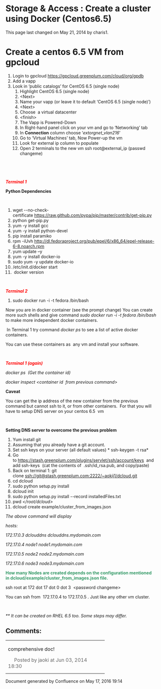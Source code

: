 <span id="title-text"> Storage & Access : Create a cluster using Docker (Centos6.5) </span>
===========================================================================================

This page last changed on May 21, 2014 by charis1.

**Create a centos 6.5 VM from gpcloud**
=======================================

1.  Login to gpcloud <a href="https://gpcloud.greenplum.com/cloud/org/gpdb" class="uri" class="external-link">https://gpcloud.greenplum.com/cloud/org/gpdb</a>
2.  Add a vapp
3.  Look in ‘public catalogs’ for CentOS 6.5 (single node)
    1.  Highlight CentOS 6.5 (single node)
    2.  &lt;Next&gt;
    3.  Name your vapp (or leave it to default ‘CentOS 6.5 (single node)’)
    4.  &lt;Next&gt;
    5.  Choose  a virtual datacenter
    6.  &lt;finish&gt;
    7.  The Vapp is Powered-Down
    8.  In Right-hand panel click on your vm and go to ‘Networking’ tab
    9.  In **Connection** column choose ‘*extorgnet\_vlan216*’
    10. Go to ‘Virtual Machines’ tab, Now Power-up the vm
    11. Look for external ip column to populate
    12. Open 2 terminals to the new vm ssh root@external\_ip (passwd changeme)

 

 

<span style="color: rgb(255,0,0);">***Terminal 1***</span>

**Python Dependencies**

 

1.  wget --no-check-certificate <a href="https://raw.github.com/pypa/pip/master/contrib/get-pip.py" class="uri" class="external-link">https://raw.github.com/pypa/pip/master/contrib/get-pip.py</a>
2.  python get-pip.py
3.  yum -y install gcc
4.  yum -y install python-devel
5.  pip install paramiko
6.  rpm -iUvh <a href="http://dl.fedoraproject.org/pub/epel/6/x86_64/epel-release-6-8.noarch.rpm" class="uri" class="external-link">http://dl.fedoraproject.org/pub/epel/6/x86_64/epel-release-6-8.noarch.rpm</a>
7.  yum update –y
8.  yum -y install docker-io
9.  sudo yum -y update docker-io
10. /etc/init.d/docker start
11.  docker version

 

<span style="color: rgb(255,0,0);">***Terminal 2***</span>

1.  sudo docker run -i -t fedora /bin/bash

Now you are in docker container (see the prompt change) You can create more such shells and give command *sudo docker run -i -t fedora /bin/bash*  to make more independent docker containers.

 In Terminal 1 try command *docker ps* to see a list of active docker containers.

You can use these containers as  any vm and install your software.

 

<span style="color: rgb(255,0,0);">***Terminal 1 (again)***</span>

*docker ps  (Get the container id)*

*docker inspect &lt;container id  from previous command&gt;*

**Caveat**

You can get the ip address of the new container from the previous command but cannot ssh to it, or from other containers.  For that you will have to setup DNS server on your centos 6.5  vm

 

**Setting DNS server to overcome the previous problem**

1.  Yum install git
2.  Assuming that you already have a git account.
3.  Set ssh keys on your server (all default values) * ssh-keygen -t rsa*
4.  Go to <a href="https://stash.greenplum.com/plugins/servlet/ssh/account/keys" class="uri" class="external-link">https://stash.greenplum.com/plugins/servlet/ssh/account/keys</a>  and add ssh-keys  (cat the contents of  .ssh/id\_rsa.pub, and copy/paste)
5.  Back on terminal 1: git clone <ssh://git@stash.greenplum.com:2222/~aokij1/dcloud.git>
6.  cd dcloud
7.  sudo python setup.py install
8.  dcloud init
9.  sudo python setup.py install --record installedFiles.txt
10. pwd *&lt;/root/dcloud&gt;*
11. dcloud create example/cluster\_from\_images.json

*The above command will display*

*hosts:*

*172.17.0.3 dclouddns dclouddns.mydomain.com*

*172.17.0.4 node1 node1.mydomain.com*

*172.17.0.5 node2 node2.mydomain.com*

*172.17.0.6 node3 node3.mydomain.com*

<span style="color: rgb(51,153,102);">**How many Nodes are created depends on the configuration mentioned in dcloud/example/cluster\_from\_images.json file.**</span>

ssh <script type="text/javascript">
<!--
h='&#x31;&#x37;&#50;&#46;&#x31;&#x37;&#46;&#48;&#46;&#x33;';a='&#64;';n='&#114;&#x6f;&#x6f;&#116;';e=n+a+h;
document.write('<a h'+'ref'+'="ma'+'ilto'+':'+e+'" clas'+'s="em' + 'ail">'+e+'<\/'+'a'+'>');
// -->
</script><noscript>&#114;&#x6f;&#x6f;&#116;&#32;&#x61;&#116;&#32;&#x31;&#x37;&#50;&#32;&#100;&#x6f;&#116;&#32;&#x31;&#x37;&#32;&#100;&#x6f;&#116;&#32;&#48;&#32;&#100;&#x6f;&#116;&#32;&#x33;</noscript>  &lt;password changeme&gt;

You can ssh from  172.17.0.4 to 172.17.0.5 . Just like any other vm cluster.

 

*\*\* It can be created on RHEL 6.5 too. Some steps may differ.*

Comments:
---------

<table>
<colgroup>
<col width="100%" />
</colgroup>
<tbody>
<tr class="odd">
<td align="left"><a href=""></a>
<p>comprehensive doc!</p>
<div class="smallfont" align="left" style="color: #666666; width: 98%; margin-bottom: 10px;">
<img src="images/icons/contenttypes/comment_16.png" width="16" height="16" /> Posted by jaoki at Jun 03, 2014 18:30
</div></td>
</tr>
</tbody>
</table>

Document generated by Confluence on May 17, 2016 19:14


